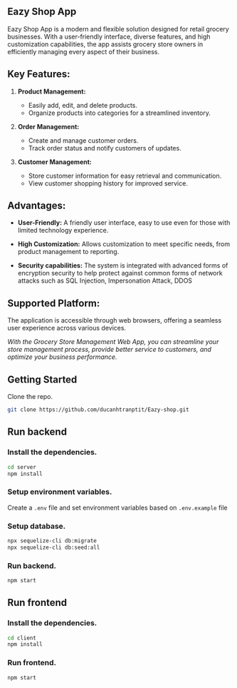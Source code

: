 ## Eazy Shop App

Eazy Shop App is a modern and flexible solution designed for retail grocery businesses. With a user-friendly interface, diverse features, and high customization capabilities, the app assists grocery store owners in efficiently managing every aspect of their business.

## Key Features:

1. **Product Management:**

    - Easily add, edit, and delete products.
    - Organize products into categories for a streamlined inventory.

2. **Order Management:**

    - Create and manage customer orders.
    - Track order status and notify customers of updates.

3. **Customer Management:**
    - Store customer information for easy retrieval and communication.
    - View customer shopping history for improved service.

## Advantages:

-   **User-Friendly:** A friendly user interface, easy to use even for those with limited technology experience.
-   **High Customization:** Allows customization to meet specific needs, from product management to reporting.

-   **Security capabilities:** The system is integrated with advanced forms of encryption security to help protect against common forms of network attacks such as SQL Injection, Impersonation Attack, DDOS

## Supported Platform:

The application is accessible through web browsers, offering a seamless user experience across various devices.

_With the Grocery Store Management Web App, you can streamline your store management process, provide better service to customers, and optimize your business performance._

## Getting Started

Clone the repo.

```bash
git clone https://github.com/ducanhtranptit/Eazy-shop.git
```

## Run backend

### Install the dependencies.

```bash
cd server
npm install
```

### Setup environment variables.

Create a `.env` file and set environment variables based on `.env.example` file

### Setup database.

```bash
npx sequelize-cli db:migrate
npx sequelize-cli db:seed:all
```

### Run backend.

```bash
npm start
```

## Run frontend

### Install the dependencies.

```bash
cd client
npm install
```

### Run frontend.

```bash
npm start
```
